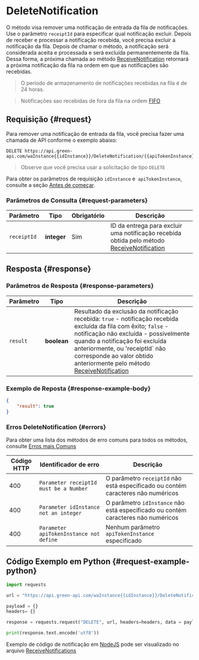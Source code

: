 # DeleteNotification

O método visa remover uma notificação de entrada da fila de notificações. Use o parâmetro `receiptId` para especificar qual notificação excluir.
Depois de receber e processar a notificação recebida, você precisa excluir a notificação da fila. Depois de chamar o método, a notificação será considerada aceita e processada e será excluída permanentemente da fila. Dessa forma, a próxima chamada ao método [ReceiveNotification](ReceiveNotification.md) retornará a próxima notificação da fila na ordem em que as notificações são recebidas.

> O período de armazenamento de notificações recebidas na fila é de 24 horas.

> Notificações sao recebidas de fora da fila na ordem [FIFO](https://pt.wikipedia.org/wiki/FIFO)

## Requisição {#request}

Para remover uma notificação de entrada da fila, você precisa fazer uma chamada de API conforme o exemplo abaixo:
```
DELETE https://api.green-api.com/waInstance{{idInstance}}/DeleteNotification/{{apiTokenInstance}}/{{receiptId}}
```

> Observe que você precisa usar a solicitação de tipo `DELETE`

Para obter os parâmetros de requisição `idInstance` e` apiTokenInstance`, consulte a seção [Antes de começar](../../../before-start.md#parameters).

### Parâmetros de Consulta {#request-parameters}

Parâmetro | Tipo | Obrigatório | Descrição
----- | ----- | ----- | -----
`receiptId` | **integer** | Sim | ID da entrega para excluir uma notificação recebida obtida pelo método [ReceiveNotification](ReceiveNotification.md)


## Resposta {#response}

### Parâmetros de Resposta {#response-parameters}

Parâmetro | Tipo |  Descrição
----- | ----- | -----
`result ` | **boolean** | Resultado da exclusão da notificação recebida: `true` - notificação recebida excluída da fila com êxito; `false` - notificação não excluída - possivelmente quando a notificação foi excluída anteriormente, ou 'receiptId` não corresponde ao valor obtido anteriormente pelo método [ReceiveNotification](ReceiveNotification.md)


### Exemplo de Reposta {#response-example-body}

```json
{
    "result": true
}
```

### Erros DeleteNotification {#errors}

Para obter uma lista dos métodos de erro comuns para todos os métodos, consulte [Erros mais Comuns](../../common-errors.md)

Código HTTP | Identificador de erro | Descrição
----- | ----- | -----
400 | `Parameter receiptId must be a Number` | O parâmetro `receiptId` não está especificado ou contém caracteres não numéricos
400 | `Parameter idInstance not an integer` | O parâmetro `idInstance` não está especificado ou contém caracteres não numéricos
400 | `Parameter apiTokenInstance not define` | Nenhum parâmetro `apiTokenInstance` especificado


## Código Exemplo em Python  {#request-example-python}

```python
import requests

url = "https://api.green-api.com/waInstance{{idInstance}}/DeleteNotification/{{apiTokenInstance}}/1234567"

payload = {}
headers= {}

response = requests.request("DELETE", url, headers=headers, data = payload)

print(response.text.encode('utf8'))
```

Exemplo de código de notificação em [NodeJS](https://nodejs.org) pode ser visualizado no arquivo [ReceiveNotifications](https://github.com/green-api/whatsapp-api-client/blob/master/examples/ReceiveNotifications.js)